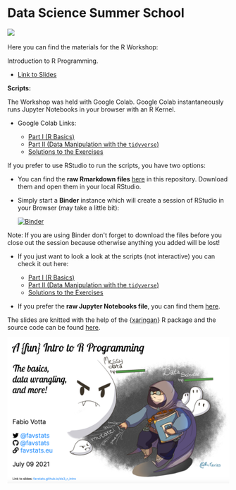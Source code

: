 # Data Science Summer School

![](https://socialdatascience.network/courses/poster/r.png)


Here you can find the materials for the R Workshop:

Introduction to R Programming.

+ [Link to Slides](https://favstats.github.io/ds3_r_intro)

**Scripts:**

The Workshop was held with Google Colab. Google Colab instantaneously runs Jupyter Notebooks in your browser with an R Kernel.

+ Google Colab Links:

    + [Part I (R Basics)](https://colab.research.google.com/drive/1dLsdGbkvgn1JbWgsy9Z-pFmPd_2MG4Xu?usp=sharing)
    + [Part II (Data Manipulation with the `tidyverse`)](https://colab.research.google.com/drive/14CRElnKewnp5MnlxhqVu6OOcIXd-Bkaj?usp=sharing)
    + [Solutions to the Exercises](https://colab.research.google.com/drive/11UXpilfyMAFQtvdMvD7MhS2_XXKvUT9f?usp=sharing)

If you prefer to use RStudio to run the scripts, you have two options:

+ You can find the **raw Rmarkdown files** [here](https://github.com/favstats/ds3_r_intro/tree/main/Rmd) in this repository. Download them and open them in your local RStudio.

+ Simply start a **Binder** instance which will create a session of RStudio in your Browser (may take a little bit):

   [![Binder](https://binder.pangeo.io/badge_logo.svg)](https://binder.pangeo.io/v2/gh/favstats/ds3_r_intro/rstudio?urlpath=rstudio)
   
 Note: If you are using Binder don't forget to download the files before you close out the session because otherwise anything you added will be lost!

+ If you just want to look a look at the scripts (not interactive) you can check it out here:

    + [Part I (R Basics)](https://favstats.github.io/ds3_r_intro/Rmd/01_rbasics)
    + [Part II (Data Manipulation with the `tidyverse`)](https://favstats.github.io/ds3_r_intro/Rmd/02_datamanipulation)
    + [Solutions to the Exercises](https://favstats.github.io/ds3_r_intro/Rmd/03_solutions)

+ If you prefer the **raw Jupyter Notebooks file**, you can find them [here](https://github.com/favstats/ds3_r_intro/tree/main/jupyter).



The slides are knitted with the help of the {[xaringan](https://github.com/yihui/xaringan)} R package and the source code can be found [here](https://github.com/favstats/ds3_r_intro/blob/main/index.Rmd).


![](images/title2.png)

